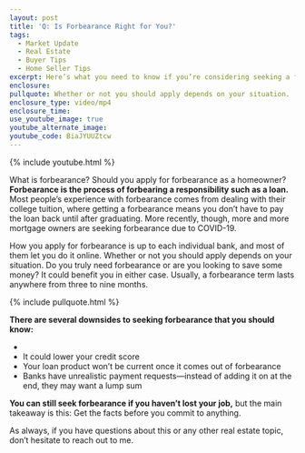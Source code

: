 ```yaml
---
layout: post
title: 'Q: Is Forbearance Right for You?'
tags:
  - Market Update
  - Real Estate
  - Buyer Tips
  - Home Seller Tips
excerpt: Here’s what you need to know if you’re considering seeking a forbearance.
enclosure:
pullquote: Whether or not you should apply depends on your situation.
enclosure_type: video/mp4
enclosure_time:
use_youtube_image: true
youtube_alternate_image:
youtube_code: BiaJYUUZtcw
---
```


{% include youtube.html %}

What is forbearance? Should you apply for forbearance as a homeowner? **Forbearance is the process of forbearing a responsibility such as a loan.** Most people’s experience with forbearance comes from dealing with their college tuition, where getting a forbearance means you don’t have to pay the loan back until after graduating. More recently, though, more and more mortgage owners are seeking forbearance due to COVID-19.&nbsp;

How you apply for forbearance is up to each individual bank, and most of them let you do it online. Whether or not you should apply depends on your situation. Do you truly need forbearance or are you looking to save some money? It could benefit you in either case. Usually, a forbearance term lasts anywhere from three to nine months.&nbsp;

{% include pullquote.html %}

**There are several downsides to seeking forbearance that you should know:**

* &nbsp;
* It could lower your credit score&nbsp;
* Your loan product won’t be current once it comes out of forbearance
* Banks have unrealistic payment requests—instead of adding it on at the end, they may want a lump sum

**You can still seek forbearance if you haven’t lost your job,** but the main takeaway is this: Get the facts before you commit to anything.&nbsp;

As always, if you have questions about this or any other real estate topic, don’t hesitate to reach out to me.&nbsp;